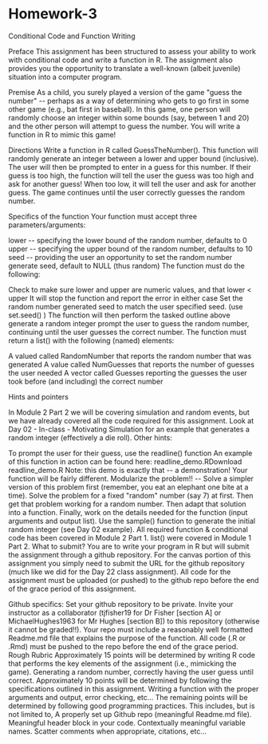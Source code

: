 # Homework-3
Conditional Code and Function Writing

Preface
This assignment has been structured to assess your ability to work with conditional code and write a function in R. The assignment also provides you the opportunity to translate a well-known (albeit juvenile) situation into a computer program.

Premise
As a child, you surely played a version of the game "guess the number" -- perhaps as a way of determining who gets to go first in some other game (e.g., bat first in baseball).  In this game, one person will randomly choose an integer within some bounds (say, between 1 and 20) and the other person will attempt to guess the number. You will write a function in R to mimic this game!

Directions
Write a function in R called GuessTheNumber().  This function will randomly generate an integer between a lower and upper bound (inclusive).  The user will then be prompted to enter in a guess for this number.  If their guess is too high, the function will tell the user the guess was too high and ask for another guess!  When too low, it will tell the user and ask for another guess.  The game continues until the user correctly guesses the random number. 

Specifics of the function
Your function must accept three parameters/arguments:

lower -- specifying the lower bound of the random number, defaults to 0
upper -- specifying the upper bound of the random number, defaults to 10
seed -- providing the user an opportunity to set the random number generate seed, default to NULL (thus random)
The function must do the following:

Check to make sure lower and upper are numeric values, and that lower < upper
It will stop the function and report the error in either case
Set the random number generated seed to match the user specified seed.  (use set.seed() )
The function will then perform the tasked outline above
generate a random integer
prompt the user to guess the random number, continuing until the user guesses the correct number.
The function must return a list() with the following (named) elements:

A valued called RandomNumber that reports the random number that was generated
A value called NumGuesses that reports the number of guesses the user needed
A vector called Guesses reporting the guesses the user took before (and including) the correct number

Hints and pointers

In Module 2 Part 2 we will be covering simulation and random events, but we have already covered all the code required for this assignment. Look at Day 02 - In-class - Motivating Simulation for an example that generates a random integer (effectively a die roll). Other hints:

To prompt the user for their guess, use the readline() function
An example of this function in action can be found here: readline_demo.RDownload readline_demo.R
Note: this demo is exactly that -- a demonstration!   Your function will be fairly different.
Modularize the problem!! -- Solve a simpler version of this problem first (remember, you eat an elephant one bite at a time). 
Solve the problem for a fixed "random" number (say 7) at first. 
Then get that problem working for a random number.
Then adapt that solution into a function.
Finally, work on the details needed for the function (input arguments and output list).
Use the sample() function to generate the initial random integer (see Day 02 example).
All required function & conditional code has been covered in Module 2 Part 1.
list() were covered in Module 1 Part 2.
What to submit?
You are to write your program in R but will submit the assignment through a github repository. For the canvas portion of this assignment you simply need to submit the URL for the github repository (much like we did for the Day 22 class assignment). All code for the assignment must be uploaded (or pushed) to the github repo before the end of the grace period of this assignment.

Github specifics:
Set your github repository to be private. Invite your instructor as a collaborator (tjfisher19 for Dr Fisher [section A] or MichaelHughes1963 for Mr Hughes [section B]) to this repository (otherwise it cannot be graded!!).
Your repo must include a reasonably well formatted Readme.md file that explains the purpose of the function. 
All code (.R or .Rmd) must be pushed to the repo before the end of the grace period.
Rough Rubric
Approximately 15 points will be determined by writing R code that performs the key elements of the assignment (i.e., mimicking the game). 
Generating a random number, correctly having the user guess until correct.
Approximately 10 points will be determined by following the specifications outlined in this assignment.
Writing a function with the proper arguments and output, error checking, etc...
The remaining points will be determined by following good programming practices. This includes, but is not limited to,
A properly set up Github repo (meaningful Readme.md file).
Meaningful header block in your code. 
Contextually meaningful variable names.
Scatter comments when appropriate, citations, etc...
